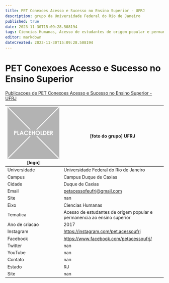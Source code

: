 ```yaml
---
title: PET Conexoes Acesso e Sucesso no Ensino Superior - UFRJ
description: grupo da Universidade Federal do Rio de Janeiro
published: true
date: 2023-11-30T15:09:28.508194
tags: Ciencias Humanas, Acesso de estudantes de origem popular e permanencia ao ensino superior
editor: markdown
dateCreated: 2023-11-30T15:09:28.508194
---
```


# PET Conexoes Acesso e Sucesso no Ensino Superior

[Publicacoes de PET Conexoes Acesso e Sucesso no Ensino Superior - UFRJ](/atividade/127PETConexoesAcessoeSucessonoEnsinoSuperiorUFRJ/feed.md)

| ![placeholder.png](/placeholder.png) [logo] | [foto do grupo] UFRJ         |
| ------------------------------------------- | ------------------------------------------------- |
| Universidade                                | Universidade Federal do Rio de Janeiro      |
| Campus                                      | Campus Duque de Caxias            |
| Cidade                                      | Duque de Caxias             |
| Email                                       | petacessofeufrj@gmail.com             |
| Site                                        | nan              |
| Eixo                                        | Ciencias Humanas              |
| Tematica                                    | Acesso de estudantes de origem popular e permanencia ao ensino superior          |
| Ano de criacao                              | 2017        |
| Instagram                                   | https://instagram.com/pet.acessoufrj         |
| Facebook                                    | https://www.facebook.com/petacessoufrj/          |
| Twitter                                     | nan           |
| YouTube                                     | nan           |
| Contato                                     | nan         |
| Estado                                      |  RJ            |
| Site                                        | nan |
